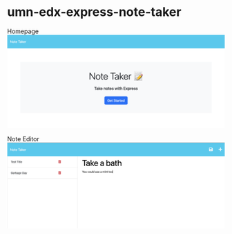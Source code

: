 # umn-edx-express-note-taker

Homepage
![Homepage](./public/assets/images/screenshot_index.png)

Note Editor
![Notes](./public/assets/images/screenshot_note.png)
